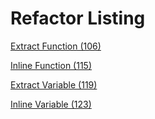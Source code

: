 # Refactor Listing
[Extract Function (106)](106%20-%20Extract%20Function.md)

[Inline Function (115)](115%20-%20Inline%20Function.md)

[Extract Variable (119)](119%20-%20Extract%20Variable.md)

[Inline Variable (123)](123%20-%20Inline%20Variable.md)